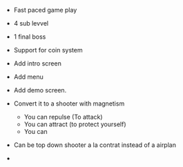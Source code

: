
- Fast paced game play
- 4 sub levvel
- 1 final boss
- Support for coin system

- Add intro screen
- Add menu
- Add demo screen.


- Convert it to a shooter with magnetism
    - You can repulse (To attack)
    - You can attract (to protect yourself)
    - You can 

- Can be top down shooter a la contrat instead of a airplan

- 